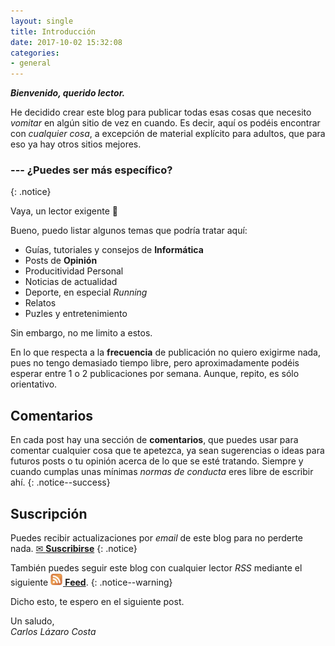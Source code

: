```yaml
---
layout: single
title: Introducción
date: 2017-10-02 15:32:08
categories: 
- general
---
```


**_Bienvenido, querido lector._**

He decidido crear este blog para publicar todas esas cosas que necesito _vomitar_ en algún sitio de vez en cuando. Es decir, aquí os podéis encontrar con _cualquier cosa_, a excepción de material explícito para adultos, que para eso ya hay otros sitios mejores.

### --- ¿Puedes ser más específico?
{: .notice}

Vaya, un lector exigente 🤔

Bueno, puedo listar algunos temas que podría tratar aquí:

- Guías, tutoriales y consejos de **Informática**
- Posts de **Opinión**
- Producitividad Personal
- Noticias de actualidad
- Deporte, en especial _Running_
- Relatos
- Puzles y entretenimiento

Sin embargo, no me limito a estos.

En lo que respecta a la **frecuencia** de publicación no quiero exigirme nada, pues no tengo demasiado tiempo libre, pero aproximadamente podéis esperar entre 1 o 2 publicaciones por semana. Aunque, repito, es sólo orientativo.

## Comentarios

En cada post hay una sección de **comentarios**, que puedes usar para comentar cualquier cosa que te apetezca, ya sean sugerencias o ideas para futuros posts o tu opinión acerca de lo que se esté tratando. Siempre y cuando cumplas unas mínimas _normas de conducta_ eres libre de escribir ahí.
{: .notice--success}

## Suscripción

Puedes recibir actualizaciones por _email_ de este blog para no perderte nada.
<a href="#" id="subscribe" class="btn center">✉ <b>Suscribirse</b></a>
{: .notice}

También puedes seguir este blog con cualquier lector _RSS_ mediante el siguiente **[<img src="/assets/images/rss.png" width="20" height="20"> Feed]({{site.url}}/feed.xml)**.
{: .notice--warning}

Dicho esto, te espero en el siguiente post.

Un saludo,<br />
_Carlos Lázaro Costa_